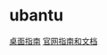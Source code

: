 # ubantu
[桌面指南](https://help.ubuntu.com/20.10/ubuntu-help/index.html)
[官网指南和文档](https://ubuntu.com/tutorials#enterprise)
